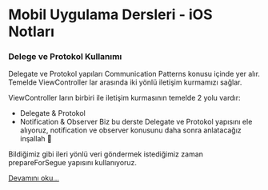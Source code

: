 # Mobil Uygulama Dersleri - iOS Notları

### Delege ve Protokol Kullanımı

Delegate ve Protokol yapıları Communication Patterns konusu içinde yer alır. 
Temelde ViewController lar arasında iki yönlü iletişim kurmamızı sağlar.

ViewController ların birbiri ile iletişim kurmasının temelde 2 yolu vardır:

- Delegate & Protokol
- Notification & Observer
Biz bu derste Delegate ve Protokol yapısını ele alıyoruz, notification ve observer konusunu daha sonra anlatacağız inşallah 🙏

Bildiğimiz gibi ileri yönlü veri göndermek istediğimiz zaman prepareForSegue yapısını kullanıyoruz.

[Devamını oku...](https://iosnotlari.com/protokolkullanimi/)
